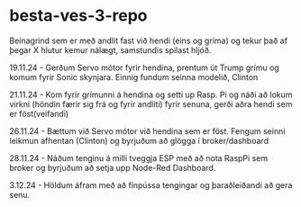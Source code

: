 # besta-ves-3-repo

Beinagrind sem er með andlit fast við hendi (eins og gríma) og tekur það af þegar X hlutur kemur nálægt, samstundis spilast hljóð.

19.11.24 - Gerðum Servo mótor fyrir hendina, prentum út Trump grímu og komum fyrir Sonic skynjara. Einnig fundum seinna modelið, Clinton

21.11.24 - Kom fyrir grímunni á hendina og setti up Rasp. Pi og náði að lokum virkni (höndin færir sig frá og fyrir andliti) fyrir senuna, gerði aðra hendi sem er föst(veifandi)

26.11.24 - Bættum við Servo mótor við hendina sem er föst. Fengum seinni leikmun afhentan (Clinton) og byrjuðum að glögga í broker/dashboard 

28.11.24 - Náðum tenginu á milli tveggja ESP með að nota RaspPi sem broker og byrjuðum að setja upp Node-Red Dashboard.

3.12.24 - Höldum áfram með að fínpússa tengingar og þaraðleiðandi að gera senu. 

